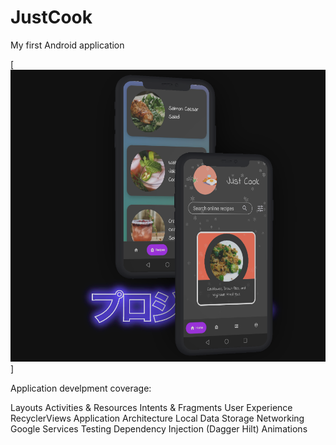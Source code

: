 # JustCook
My first Android application

[![App preview](app-snippet.png)]

Application develpment coverage:

Layouts
Activities & Resources
Intents & Fragments
User Experience
RecyclerViews
Application Architecture
Local Data Storage
Networking
Google Services
Testing
Dependency Injection (Dagger Hilt)
Animations

